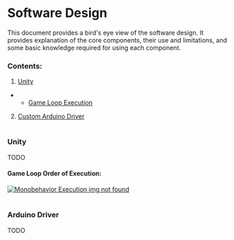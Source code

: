 # Software Design

This document provides a bird's eye view of the software design. It provides explanation of the core components, their use and limitations, and some basic knowledge required for using each component.

### Contents:

1. [Unity](#unity)
- - [Game Loop Execution](#game-loop-order-of-execution)
2. [Custom Arduino Driver](#arduino-driver)

#

### Unity

TODO

#### Game Loop Order of Execution:

[![Monobehavior Execution img not found](https://docs.unity3d.com/uploads/Main/monobehaviour_flowchart.svg)](https://github.com/ReGameVR/FITBoard-documentation/blob/master/images/unity/monobehaviour_flowchart.pdf)

#

### Arduino Driver

TODO

